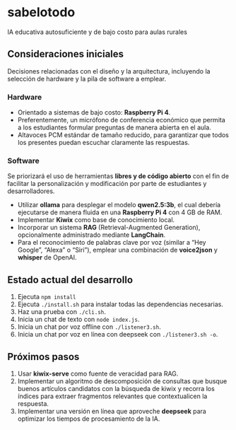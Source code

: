 # sabelotodo
IA educativa autosuficiente y de bajo costo para aulas rurales

## Consideraciones iniciales

Decisiones relacionadas con el diseño y la arquitectura, incluyendo la selección de hardware y la pila de software a emplear.

### Hardware

* Orientado a sistemas de bajo costo: **Raspberry Pi 4**.
* Preferentemente, un micrófono de conferencia económico que permita a los estudiantes formular preguntas de manera abierta en el aula.
* Altavoces PCM estándar de tamaño reducido, para garantizar que todos los presentes puedan escuchar claramente las respuestas.

### Software

Se priorizará el uso de herramientas **libres y de código abierto** con el fin de facilitar la personalización y modificación por parte de estudiantes y desarrolladores.

* Utilizar **ollama** para desplegar el modelo **qwen2.5:3b**, el cual debería ejecutarse de manera fluida en una **Raspberry Pi 4** con 4 GB de RAM.
* Implementar **Kiwix** como base de conocimiento local.
* Incorporar un sistema **RAG** (Retrieval-Augmented Generation), opcionalmente administrado mediante **LangChain**.
* Para el reconocimiento de palabras clave por voz (similar a “Hey Google”, “Alexa” o “Siri”), emplear una combinación de **voice2json** y **whisper** de OpenAI.

## Estado actual del desarrollo

1. Ejecuta `npm install`
2. Ejecuta `./install.sh` para instalar todas las dependencias necesarias.  
3. Haz una prueba con `./cli.sh`.  
4. Inicia un chat de texto con `node index.js`.
5. Inicia un chat por voz offline con `./listener3.sh`. 
5. Inicia un chat por voz en línea con deepseek con `./listener3.sh -o`. 

## Próximos pasos

1. Usar **kiwix-serve** como fuente de veracidad para RAG.  
2. Implementar un algoritmo de descomposición de consultas que busque buenos artículos candidatos con la búsqueda de kiwix y recorra los índices para extraer fragmentos relevantes que contextualicen la respuesta.  
3. Implementar una versión en línea que aproveche **deepseek** para optimizar los tiempos de procesamiento de la IA.  
